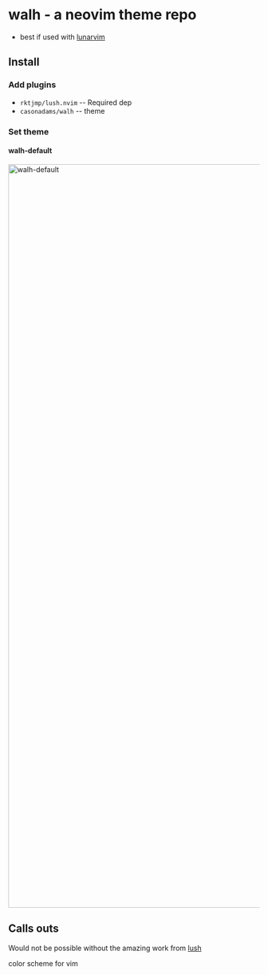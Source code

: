 # walh - a neovim theme repo

- best if used with [lunarvim](https://www.lunarvim.org)

## Install

### Add plugins

- `rktjmp/lush.nvim` -- Required dep
- `casonadams/walh`  -- theme

### Set theme

#### walh-default

<img width="1486" alt="walh-default" src="https://user-images.githubusercontent.com/17597548/135746326-11a2f3a7-9e6c-4bfe-819e-6e31f5880e10.png">

## Calls outs

Would not be possible without the amazing work from [lush](https://github.com/rktjmp/lush.nvim)

color scheme for vim
